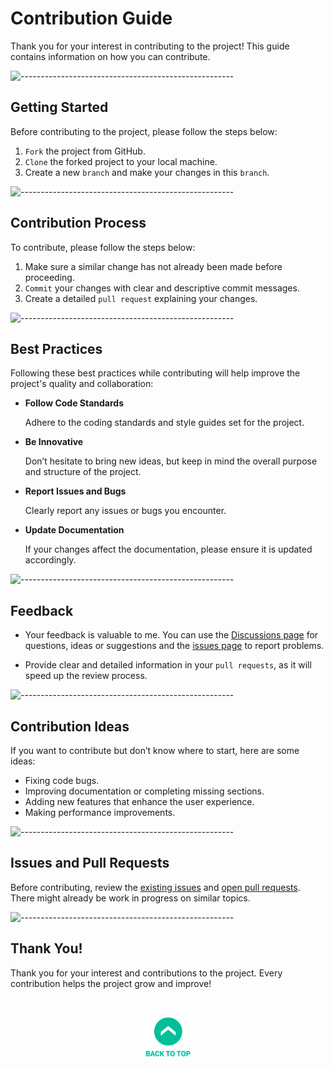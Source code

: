 # Contribution Guide

Thank you for your interest in contributing to the project! This guide contains information on how you can contribute.


![-----------------------------------------------------](../../Readme%20Resources/Çizgi.png)

## Getting Started

Before contributing to the project, please follow the steps below:

1. `Fork` the project from GitHub.
2. `Clone` the forked project to your local machine.
3. Create a new `branch` and make your changes in this `branch`.


![-----------------------------------------------------](../../Readme%20Resources/Çizgi.png)

## Contribution Process

To contribute, please follow the steps below:

1. Make sure a similar change has not already been made before proceeding.
2. `Commit` your changes with clear and descriptive commit messages.
3. Create a detailed `pull request` explaining your changes.


![-----------------------------------------------------](../../Readme%20Resources/Çizgi.png)

## Best Practices

Following these best practices while contributing will help improve the project's quality and collaboration:

- **Follow Code Standards**

  Adhere to the coding standards and style guides set for the project.

- **Be Innovative**

  Don’t hesitate to bring new ideas, but keep in mind the overall purpose and structure of the project.

- **Report Issues and Bugs**

  Clearly report any issues or bugs you encounter.

- **Update Documentation**

  If your changes affect the documentation, please ensure it is updated accordingly.


![-----------------------------------------------------](../../Readme%20Resources/Çizgi.png)

## Feedback

- Your feedback is valuable to me. You can use the
  [Discussions page](https://github.com/mustafatoktas/A_40Takla/discussions) for questions, ideas or suggestions and the
  [issues page](https://github.com/mustafatoktas/A_40Takla/issues) to report problems.

- Provide clear and detailed information in your `pull requests`, as it will speed up the review process.


![-----------------------------------------------------](../../Readme%20Resources/Çizgi.png)

## Contribution Ideas

If you want to contribute but don’t know where to start, here are some ideas:
- Fixing code bugs.
- Improving documentation or completing missing sections.
- Adding new features that enhance the user experience.
- Making performance improvements.


![-----------------------------------------------------](../../Readme%20Resources/Çizgi.png)

## Issues and Pull Requests

Before contributing, review the [existing issues](https://github.com/mustafatoktas/A_40Takla/issues) and
[open pull requests](https://github.com/mustafatoktas/A_40Takla/pulls). There might already be work in progress on similar topics.


![-----------------------------------------------------](../../Readme%20Resources/Çizgi.png)

## Thank You!

Thank you for your interest and contributions to the project. Every contribution helps the project grow and improve!

<br>

<p align="center">
  <a href="#contribution-guide"> <img src="../../Readme Resources/Back to Top.png" alt="Back to Top" height="64"/> </a>
</p>